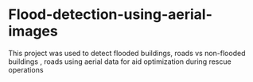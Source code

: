 # Flood-detection-using-aerial-images
This project was used to detect flooded buildings, roads vs non-flooded buildings , roads using aerial data for aid optimization during rescue operations
